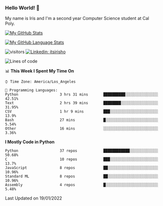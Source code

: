 ### Hello World! 👋

My name is Iris and I'm a second year Computer Science student at Cal Poly. 


[![My GitHub Stats](https://github-readme-stats.vercel.app/api?username=sleepyStick&show_icons=true&&count_private=true&include_all_commits=true&theme=buefy)]()

[![My GitHub Language Stats](https://github-readme-stats.vercel.app/api/top-langs/?username=sleepyStick&langs_count=5&theme=buefy)]()

![visitors](https://visitor-badge.glitch.me/badge?page_id=sleepyStick.sleepyStick)
[![Linkedin: itsirisho](https://img.shields.io/badge/-itsirisho-informational?style=flat-square&logo=Linkedin&logoColor=white&link=https://www.linkedin.com/in/itsirisho/)](https://www.linkedin.com/in/itsirisho/)

<!--START_SECTION:waka-->
![Lines of code](https://img.shields.io/badge/From%20Hello%20World%20I%27ve%20Written-13%20Million%20lines%20of%20code-blue)

📊 **This Week I Spent My Time On** 

```text
⌚︎ Time Zone: America/Los_Angeles

💬 Programming Languages: 
Python                   3 hrs 31 mins       ██████████░░░░░░░░░░░░░░░   42.51% 
Text                     2 hrs 39 mins       ████████░░░░░░░░░░░░░░░░░   31.95% 
CSV                      1 hr 9 mins         ███░░░░░░░░░░░░░░░░░░░░░░   13.9% 
Bash                     27 mins             █░░░░░░░░░░░░░░░░░░░░░░░░   5.54% 
Other                    16 mins             ░░░░░░░░░░░░░░░░░░░░░░░░░   3.36%

```

**I Mostly Code in Python** 

```text
Python                   37 repos            ████████████░░░░░░░░░░░░░   50.68% 
C                        10 repos            ███░░░░░░░░░░░░░░░░░░░░░░   13.7% 
JavaScript               8 repos             ██░░░░░░░░░░░░░░░░░░░░░░░   10.96% 
Standard ML              8 repos             ██░░░░░░░░░░░░░░░░░░░░░░░   10.96% 
Assembly                 4 repos             █░░░░░░░░░░░░░░░░░░░░░░░░   5.48%

```



 Last Updated on 19/01/2022
<!--END_SECTION:waka-->

<!--
**konanyuta/konanyuta** is a ✨ _special_ ✨ repository because its `README.md` (this file) appears on your GitHub profile.

Here are some ideas to get you started:

- 🔭 I’m currently working on ...
- 🌱 I’m currently learning ...
- 👯 I’m looking to collaborate on ...
- 🤔 I’m looking for help with ...
- 💬 Ask me about ...
- 📫 How to reach me: ...
- 😄 Pronouns: ...
- ⚡ Fun fact: ...
-->
